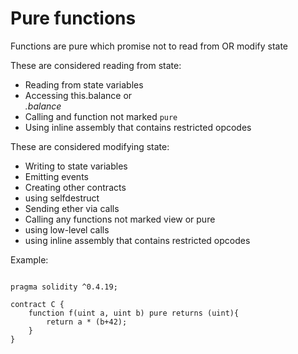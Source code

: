 # Pure functions

Functions are pure which promise not to read from OR modify state

These are considered reading from state:

- Reading from state variables
- Accessing this.balance or <address>.balance
- Calling and function not marked ```pure```
- Using inline assembly that contains restricted opcodes


These are considered modifying state:

- Writing to state variables
- Emitting events
- Creating other contracts
- using selfdestruct
- Sending ether via calls
- Calling any functions not marked view or pure
- using low-level calls
- using inline assembly that contains restricted opcodes

Example:

```

pragma solidity ^0.4.19;

contract C {
    function f(uint a, uint b) pure returns (uint){
        return a * (b+42);
    }
}

```